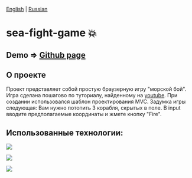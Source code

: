 [English](https://github.com/Pavel-Sol/sea-fight-game/blob/master/README.md) | [Russian](https://github.com/Pavel-Sol/sea-fight-game/blob/master/README-Ru.md)

# sea-fight-game  :boom:

Demo => [Github page](https://pavel-sol.github.io/sea-fight-game/) 
-----------------

О проекте
---------------
Проект представляет собой простую браузерную игру "морской бой".
Игра сделана пошагово по туториалу, найденному на [youtube](https://www.youtube.com/watch?v=NZ_DA1sPQoQ&list=PLMB6wLyKp7lWhGCKhJVII3ag-KfH1qz6U&index=5). При создании использовался шаблон проектирования MVC. Задумка игры следующая: Вам нужно потопить 3 корабля, скрытых в поле. В input вводите предполагаемые координаты и  жмете кнопку "Fire".

Использованные технологии:
--------------------------
![](https://img.shields.io/badge/-<html5>-c20d0d)

![](https://img.shields.io/badge/-<css3>-0ee70e)

![](https://img.shields.io/badge/-<javascript>-e7d90e)